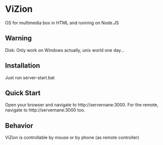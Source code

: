 ViZion
======

OS for multimedia box in HTML and running on Node.JS

## Warning

Disk: Only work on Windows actually, unix world one day...

## Installation

Just run server-start.bat

## Quick Start

Open your browser and navigate to http://servernane:3000. For the remote, navigate to http://servernane:3000 too.

## Behavior

ViZion is controllable by mouse or by phone (as remote controller)

